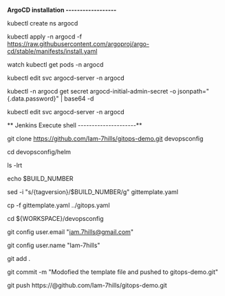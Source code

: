 **ArgoCD installation
------------------**

kubectl create ns argocd

kubectl apply -n argocd -f https://raw.githubusercontent.com/argoproj/argo-cd/stable/manifests/install.yaml

watch kubectl get pods -n argocd

kubectl edit svc argocd-server -n argocd

kubectl -n argocd get secret argocd-initial-admin-secret -o jsonpath="{.data.password}" | base64 -d

kubectl edit svc argocd-server -n argocd



**
Jenkins Execute shell
---------------------**

git clone https://github.com/Iam-7hills/gitops-demo.git devopsconfig

cd devopsconfig/helm

ls -lrt

echo $BUILD_NUMBER

sed -i "s/{tagversion}/$BUILD_NUMBER/g" gittemplate.yaml

cp -f gittemplate.yaml ../gitops.yaml


cd ${WORKSPACE}/devopsconfig

git config user.email "iam.7hills@gmail.com"

git config user.name "Iam-7hills"

git add .

git commit -m "Modofied the template file and pushed to gitops-demo.git"

git push https://<token>@github.com/Iam-7hills/gitops-demo.git

